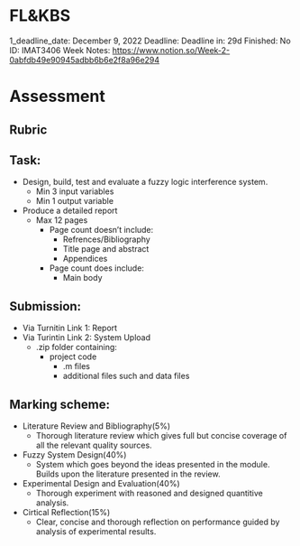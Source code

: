 # FL&KBS

1_deadline_date: December 9, 2022
Deadline: Deadline in: 29d
Finished: No
ID: IMAT3406
Week Notes: https://www.notion.so/Week-2-0abfdb49e90945adbb6b6e2f8a96e294

# Assessment

## Rubric

## Task:

- Design, build, test and evaluate a fuzzy logic interference system.
  - Min 3 input variables
  - Min 1 output variable
- Produce a detailed report
  - Max 12 pages
    - Page count doesn’t include:
      - Refrences/Bibliography
      - Title page and abstract
      - Appendices
    - Page count does include:
      - Main body

## Submission:

- Via Turnitin Link 1: Report
- Via Turintin Link 2: System Upload
  - .zip folder containing:
    - project code
      - .m files
      - additional files such and data files

## Marking scheme:

- Literature Review and Bibliography(5%)
  - Thorough literature review which gives full but concise coverage of all the relevant quality sources.
- Fuzzy System Design(40%)
  - System which goes beyond the ideas presented in the module. Builds upon the literature presented in the review.
- Experimental Design and Evaluation(40%)
  - Thorough experiment with reasoned and designed quantitive analysis.
- Cirtical Reflection(15%)
  - Clear, concise and thorough reflection on performance guided by analysis of experimental results.
